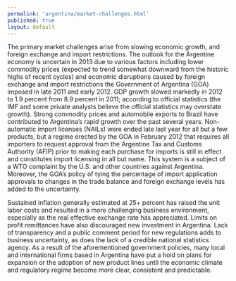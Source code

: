 ```yaml
---
permalink: 'argentina/market-challenges.html'
published: true
layout: default
---
```

The primary market challenges arise from slowing economic growth, and foreign exchange and import restrictions. The outlook for the Argentine economy is uncertain in 2013 due to various factors including lower commodity prices (expected to trend somewhat downward from the historic highs of recent cycles) and economic disruptions caused by foreign exchange and import restrictions the Government of Argentina (GOA) imposed in late 2011 and early 2012. GDP growth slowed markedly in 2012 to 1.9 percent from 8.9 percent in 2011; according to official statistics (the IMF and some private analysts believe the official statistics may overstate growth). Strong commodity prices and automobile exports to Brazil have contributed to Argentina’s rapid growth over the past several years. Non-automatic import licenses (NAILs) were ended late last year for all but a few products, but a regime erected by the GOA in February 2012 that requires all importers to request approval from the Argentine Tax and Customs Authority (AFIP) prior to making each purchase for imports is still in effect and constitutes import licensing in all but name. This system is a subject of a WTO complaint by the U.S. and other countries against Argentina. Moreover, the GOA’s policy of tying the percentage of import application approvals to changes in the trade balance and foreign exchange levels has added to the uncertainty.

Sustained inflation generally estimated at 25+ percent has raised the unit labor costs and resulted in a more challenging business environment, especially as the real effective exchange rate has appreciated. Limits on profit remittances have also discouraged new investment in Argentina. Lack of transparency and a public comment period for new regulations adds to business uncertainty, as does the lack of a credible national statistics agency. As a result of the aforementioned government policies, many local and international firms based in Argentina have put a hold on plans for expansion or the adoption of new product lines until the economic climate and regulatory regime become more clear, consistent and predictable.
